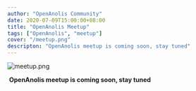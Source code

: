 ```yaml
---
author: "OpenAnolis Community"
date: 2020-07-09T15:00:00+08:00
title: "OpenAnolis Meetup"	
tags: ["OpenAnolis", "meetup"]
cover: "/meetup.png"
descripton: "OpenAnolis meetup is coming soon, stay tuned"
---
```


![meetup.png](https://intranetproxy.alipay.com/skylark/lark/0/2020/png/301940/1599451459603-7bdafc53-1624-48b2-9a89-27bc5dafee0a.png?x-oss-process=image%2Fresize%2Cw_1500)

​                                                     **OpenAnolis meetup is coming soon, stay tuned**
